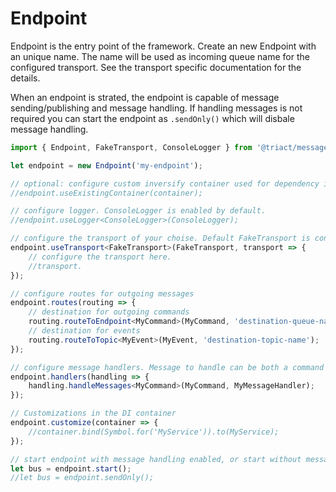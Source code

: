 # Endpoint
Endpoint is the entry point of the framework.
Create an new Endpoint with an unique name. The name will be used as incoming queue name for the configured transport. See the transport specific documentation for the details.

When an endpoint is strated, the endpoint is capable of message sending/publishing and message handling.
If handling messages is not required you can start the endpoint as ```.sendOnly()``` which will disbale message handling.

```TypeScript
import { Endpoint, FakeTransport, ConsoleLogger } from '@triact/message-bus.core';

let endpoint = new Endpoint('my-endpoint');

// optional: configure custom inversify container used for dependency injection registry
//endpoint.useExistingContainer(container);

// configure logger. ConsoleLogger is enabled by default.
//endpoint.useLogger<ConsoleLogger>(ConsoleLogger);

// configure the transport of your choise. Default FakeTransport is configured for testing purposes.
endpoint.useTransport<FakeTransport>(FakeTransport, transport => {
    // configure the transport here.
    //transport.
}); 

// configure routes for outgoing messages
endpoint.routes(routing => {
    // destination for outgoing commands
    routing.routeToEndpoint<MyCommand>(MyCommand, 'destination-queue-name');
    // destination for events 
    routing.routeToTopic<MyEvent>(MyEvent, 'destination-topic-name');
});

// configure message handlers. Message to handle can be both a command of event.
endpoint.handlers(handling => {
    handling.handleMessages<MyCommand>(MyCommand, MyMessageHandler);
});

// Customizations in the DI container
endpoint.customize(container => {
    //container.bind(Symbol.for('MyService')).to(MyService);
});

// start endpoint with message handling enabled, or start without message handling
let bus = endpoint.start();
//let bus = endpoint.sendOnly();
```